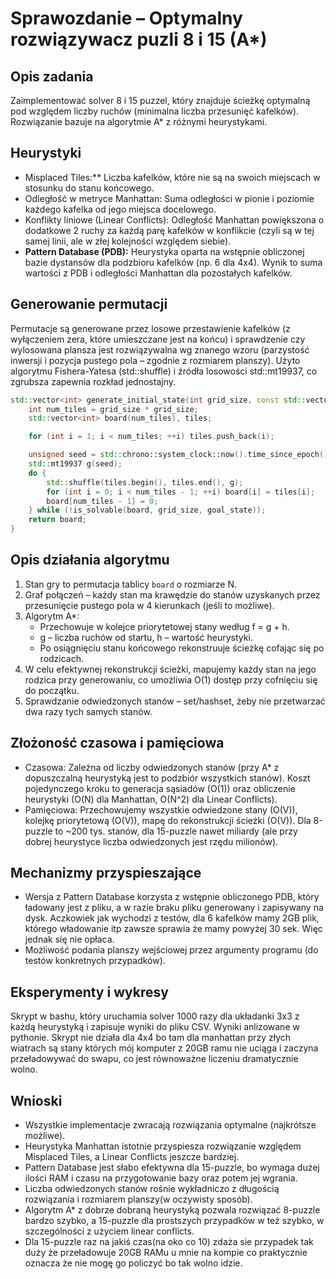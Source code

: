 # Sprawozdanie – Optymalny rozwiązywacz puzli 8 i 15 (A*)

## Opis zadania

Zaimplementować solver 8 i 15 puzzel, który znajduje ścieżkę optymalną pod względem liczby ruchów (minimalna liczba przesunięć kafelków). Rozwiązanie bazuje na algorytmie A* z różnymi heurystykami.

## Heurystyki

- Misplaced Tiles:** Liczba kafelków, które nie są na swoich miejscach w stosunku do stanu końcowego.
- Odległość w metryce Manhattan: Suma odległości w pionie i poziomie każdego kafelka od jego miejsca docelowego.
- Konflikty liniowe (Linear Conflicts): Odległość Manhattan powiększona o dodatkowe 2 ruchy za każdą parę kafelków w konflikcie (czyli są w tej samej linii, ale w złej kolejności względem siebie).
- **Pattern Database (PDB):** Heurystyka oparta na wstępnie obliczonej bazie dystansów dla podzbioru kafelków (np. 6 dla 4x4). Wynik to suma wartości z PDB i odległości Manhattan dla pozostałych kafelków.

## Generowanie permutacji

Permutacje są generowane przez losowe przestawienie kafelków (z wyłączeniem zera, które umieszczane jest na końcu) i sprawdzenie czy wylosowana plansza jest rozwiązywalna wg znanego wzoru (parzystość inwersji i pozycja pustego pola – zgodnie z rozmiarem planszy). Użyto algorytmu Fishera-Yatesa (std::shuffle) i źródła losowości std::mt19937, co zgrubsza zapewnia rozkład jednostajny.

```cpp
std::vector<int> generate_initial_state(int grid_size, const std::vector<int>& goal_state) {
    int num_tiles = grid_size * grid_size;
    std::vector<int> board(num_tiles), tiles;

    for (int i = 1; i < num_tiles; ++i) tiles.push_back(i);

    unsigned seed = std::chrono::system_clock::now().time_since_epoch().count();
    std::mt19937 g(seed);
    do {
        std::shuffle(tiles.begin(), tiles.end(), g);
        for (int i = 0; i < num_tiles - 1; ++i) board[i] = tiles[i];
        board[num_tiles - 1] = 0;
    } while (!is_solvable(board, grid_size, goal_state));
    return board;
}
```

## Opis działania algorytmu

1. Stan gry to permutacja tablicy `board` o rozmiarze N.
2. Graf połączeń – każdy stan ma krawędzie do stanów uzyskanych przez przesunięcie pustego pola w 4 kierunkach (jeśli to możliwe).
3. Algorytm A*:
    - Przechowuje w kolejce priorytetowej stany według f = g + h.
    - g – liczba ruchów od startu, h – wartość heurystyki.
    - Po osiągnięciu stanu końcowego rekonstruuje ścieżkę cofając się po rodzicach.
4. W celu efektywnej rekonstrukcji ścieżki, mapujemy każdy stan na jego rodzica przy generowaniu, co umożliwia O(1) dostęp przy cofnięciu się do początku.
5. Sprawdzanie odwiedzonych stanów – set/hashset, żeby nie przetwarzać dwa razy tych samych stanów.

## Złożoność czasowa i pamięciowa

- Czasowa: Zależna od liczby odwiedzonych stanów (przy A* z dopuszczalną heurystyką jest to podzbiór wszystkich stanów). Koszt pojedynczego kroku to generacja sąsiadów (O(1)) oraz obliczenie heurystyki (O(N) dla Manhattan, O(N^2) dla Linear Conflicts).
- Pamięciowa: Przechowujemy wszystkie odwiedzone stany (O(V)), kolejkę priorytetową (O(V)), mapę do rekonstrukcji ścieżki (O(V)). Dla 8-puzzle to ~200 tys. stanów, dla 15-puzzle nawet miliardy (ale przy dobrej heurystyce liczba odwiedzonych jest rzędu milionów).

## Mechanizmy przyspieszające

- Wersja z Pattern Database korzysta z wstępnie obliczonego PDB, który ładowany jest z pliku, a w razie braku pliku generowany i zapisywany na dysk. Aczkowiek jak wychodzi z testów, dla 6 kafelków mamy 2GB plik, którego władowanie itp zawsze sprawia że mamy powyżej 30 sek. Więc jednak się nie opłaca.
- Możliwość podania planszy wejściowej przez argumenty programu (do testów konkretnych przypadków).

## Eksperymenty i wykresy

Skrypt w bashu, który uruchamia solver 1000 razy dla układanki 3x3 z każdą heurystyką i zapisuje wyniki do pliku CSV. Wyniki anlizowane w pythonie. Skrypt nie działa dla 4x4 bo tam dla manhattan przy złych wiatrach są stany których mój komputer z 20GB ramu nie uciąga i zaczyna przeładowywać do swapu, co jest równoważne liczeniu dramatycznie wolno.

## Wnioski

- Wszystkie implementacje zwracają rozwiązania optymalne (najkrótsze możliwe).
- Heurystyka Manhattan istotnie przyspiesza rozwiązanie względem Misplaced Tiles, a Linear Conflicts jeszcze bardziej.
- Pattern Database jest słabo efektywna dla 15-puzzle, bo wymaga dużej ilości RAM i czasu na przygotowanie bazy oraz potem jej wgrania.
- Liczba odwiedzonych stanów rośnie wykładniczo z długością rozwiązania i rozmiarem planszy(w oczywisty sposób).
- Algorytm A* z dobrze dobraną heurystyką pozwala rozwiązać 8-puzzle bardzo szybko, a 15-puzzle dla prostszych przypadków w też szybko, w szczególności z użyciem linear conflicts. 
- Dla 15-puzzle raz na jakiś czas(na oko co 10) zdaża sie przypadek tak duży że przeładowuje 20GB RAMu u mnie na kompie co praktycznie oznacza że nie mogę go policzyć bo tak wolno idzie.
